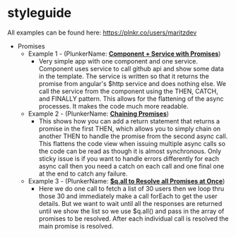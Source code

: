 # styleguide

All examples can be found here: https://plnkr.co/users/maritzdev

* Promises
	* Example 1 - (PlunkerName: **[Component + Service with Promises](https://plnkr.co/edit/ZWtX4B?p=preview)**)
		* Very simple app with one component and one service. Component uses service to call github api and show some data in the template. The service is written so that it returns the promise from angular's $http service and does nothing else. We call the service from the component using the THEN,  CATCH, and FINALLY pattern. This allows for the flattening of the async processes. It makes the code much more readable.
	* Example 2 - (PlunkerName: **[Chaining Promises](https://plnkr.co/edit/2oLQhi?p=preview)**)
		* This shows how you can add a return statement that returns a promise in the first THEN, which allows you to simply chain on another THEN to handle the promise from the second async call. This flattens the code view when issuing multiple async calls so the code can be read as though it is almost synchronous. Only sticky issue is if you want to handle errors differently for each async call then you need a catch on each call and one final one at the end to catch any failure.
	* Example 3 - (PlunkerName: **[$q.all to Resolve all Promises at Once](https://plnkr.co/edit/BrtIuo?p=preview)**)
		* Here we do one call to fetch a list of 30 users then we loop thru those 30 and immediately make a call forEach to get the user details. But we want to wait until all the responses are returned until we show the list so we use $q.all() and pass in the array of promises to be resolved. After each individual call is resolved the main promise is resolved. 

